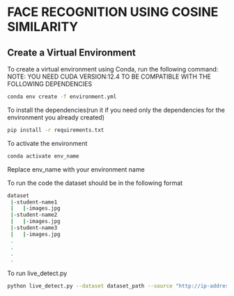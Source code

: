 # FACE RECOGNITION USING COSINE SIMILARITY

## Create a Virtual Environment

To create a virtual environment using Conda, run the following command:
NOTE: YOU NEED CUDA VERSION:12.4 TO BE COMPATIBLE WITH THE FOLLOWING DEPENDENCIES
```sh
conda env create -f environment.yml
```

To install the dependencies(run it if you need only the dependencies for the environment you already created)
```sh
pip install -r requirements.txt
```

To activate the environment
```sh
conda activate env_name
```
Replace env_name with your environment name

To run the code the dataset should be in the following format

```sh
dataset
 |-student-name1
 |   |-images.jpg
 |-student-name2
 |   |-images.jpg
 |-student-name3
 |   |-images.jpg
 .
 .
 .
 .
 ```

To run live_detect.py
```sh
python live_detect.py --dataset dataset_path --source "http://ip-address of the camera:port/video"
```


